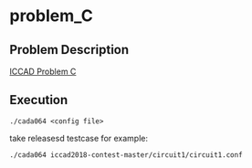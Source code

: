 # problem_C

## Problem Description

[ICCAD Problem C](http://iccad-contest.org/2018/Problem_C/2018ICCADContest_ProblemC.pdf)

## Execution

```
./cada064 <config file>
```

take releasesd testcase for example:
```
./cada064 iccad2018-contest-master/circuit1/circuit1.conf
```
